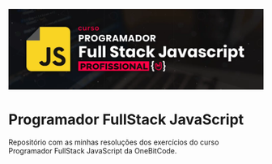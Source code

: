 ![Course banner](banner.png)

# Programador FullStack JavaScript
Repositório com as minhas resoluções dos exercícios do curso Programador FullStack JavaScript da OneBitCode.
